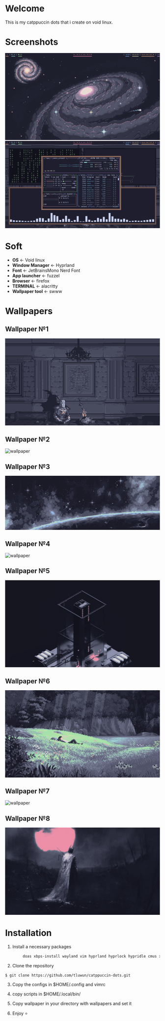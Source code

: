 # Welcome
This is my catppuccin dots that i create on void linux.

# Screenshots

![screenshot](./screenshots/screenshot1.png)
![screenshot](./screenshots/screenshot2.png)

# Soft
- **OS** <- Void linux
- **Window Manager** <- Hyprland
- **Font** <- JetBrainsMono Nerd Font
- **App launcher** <- fuzzel
- **Browser** <- firefox
- **TERMINAL** <- alacritty
- **Wallpaper tool** <- swww
# Wallpapers

## Wallpaper №1
![wallpaper](./wallpapers/knight-sit.png)

## Wallpaper №2
![wallpaper](./wallpapers/old-computer.png)

## Wallpaper №3
![wallpaper](./wallpapers/pixel-planet.png)

## Wallpaper №4
![wallpaper](./wallpapers/knight-building.png)

## Wallpaper №5
![wallpaper](./wallpapers/3d-model.jpg)

## Wallpaper №6
![wallpaper](./wallpapers/pixel-napping.png)

## Wallpaper №7
![wallpaper](./wallpapers/pixel-galaxy.png)

## Wallpaper №8
![wallpaper](./wallpapers/knight-templar.png)

# Installation
1. Install a necessary packages
```bash
        doas xbps-install wayland vim hyprland hyprlock hypridle cmus xdg-utils xdg-user-dirs elogind dbus cava cmatrix fish-shell Waybar fastfetch alacritty btop fuzzel qt5ct qt6ct starship git gsettings-desktop-schemas tuigreet curl grim slurp mesa-dri
```
2. Clone the repository
```bash
$ git clone https://github.com/tluwun/catppuccin-dots.git
```
3. Copy the configs in $HOME/.config and vimrc
4. copy scripts in $HOME/.local/bin/

5. Copy wallpaper in your directory with wallpapers and set it
6. Enjoy ⭐

